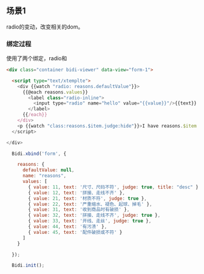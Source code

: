 ## 场景1

radio的变动，改变相关的dom。

<div class="container bidi-viewer" data-view="form-1">

  <script type="text/xtemplte">
    <div {{watch "radio: reasons.defaultValue"}}>
      {{@each reasons.values}}
        <label class="radio-inline">
          <input type="radio" name="hello" value="{{value}}"/>{{text}}
        </label>
      {{/each}}
    </div>
    <p {{watch "class:reasons.$item.judge:hide"}}>I have reasons.$item.judge</p>
  </script>

</div>

### 绑定过程

使用了两个绑定，radio和

```html
<div class="container bidi-viewer" data-view="form-1">

  <script type="text/xtemplte">
    <div {{watch "radio: reasons.defaultValue"}}>
      {{@each reasons.values}}
        <label class="radio-inline">
          <input type="radio" name="hello" value="{{value}}"/>{{text}}
        </label>
      {{/each}}
    </div>
    <p {{watch "class:reasons.$item.judge:hide"}}>I have reasons.$item.judge</p>
  </script>

</div>
```

```js
  Bidi.xbind('form', {

    reasons: {
      defaultValue: null,
      name: "reasons",
      values: [
        { value: 11, text: '尺寸、尺码不符', judge: true, title: "desc" },
        { value: 12, text: '拼接、走线不齐' },
        { value: 21, text: '材质不符', judge: true },
        { value: 22, text: '严重缩水、褪色、起球、掉毛' },
        { value: 31, text: '收到商品时有破损' },
        { value: 32, text: '拼接、走线不齐', judge: true },
        { value: 33, text: '开线、走丝', judge: true },
        { value: 44, text: '有污渍' },
        { value: 45, text: '配件破损或不符' }
      ]
    }

  });

  Bidi.init();
```


<script src="http://g.tbcdn.cn/kissy/k/1.4.1/seed.js" charset="utf-8"></script>
<script type="text/javascript">
  var S = KISSY;
  S.Config.debug = true;
  if (S.Config.debug) {
    var srcPath = "../../../";
    S.config({
      packages:[
        {
          name: "gallery",
          path: srcPath,
          charset: "utf-8",
          ignorePackageNameInUri: true
        }
      ]
    });
  }

  S.use('gallery/bidi/1.2/index', function(S, Bidi){

    Bidi.xbind('form-1', {
      reasons: {
        defaultValue: null,
        name: "reasons",
        values: [
          { value: 11, text: '尺寸、尺码不符', judge: true, title: "desc" },
          { value: 12, text: '拼接、走线不齐' },
          { value: 21, text: '材质不符', judge: true },
          { value: 22, text: '严重缩水、褪色、起球、掉毛' },
          { value: 31, text: '收到商品时有破损' },
          { value: 32, text: '拼接、走线不齐', judge: true },
          { value: 33, text: '开线、走丝', judge: true },
          { value: 44, text: '有污渍' },
          { value: 45, text: '配件破损或不符' }
        ]
      }
    });

    Bidi.init();

  });
</script>
